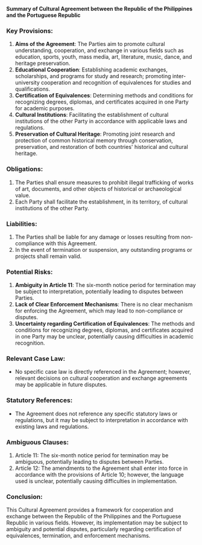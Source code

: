 **Summary of Cultural Agreement between the Republic of the Philippines and the Portuguese Republic**

### Key Provisions:

1. **Aims of the Agreement**: The Parties aim to promote cultural understanding, cooperation, and exchange in various fields such as education, sports, youth, mass media, art, literature, music, dance, and heritage preservation.
2. **Educational Cooperation**: Establishing academic exchanges, scholarships, and programs for study and research; promoting inter-university cooperation and recognition of equivalences for studies and qualifications.
3. **Certification of Equivalences**: Determining methods and conditions for recognizing degrees, diplomas, and certificates acquired in one Party for academic purposes.
4. **Cultural Institutions**: Facilitating the establishment of cultural institutions of the other Party in accordance with applicable laws and regulations.
5. **Preservation of Cultural Heritage**: Promoting joint research and protection of common historical memory through conservation, preservation, and restoration of both countries' historical and cultural heritage.

### Obligations:

1. The Parties shall ensure measures to prohibit illegal trafficking of works of art, documents, and other objects of historical or archaeological value.
2. Each Party shall facilitate the establishment, in its territory, of cultural institutions of the other Party.

### Liabilities:

1. The Parties shall be liable for any damage or losses resulting from non-compliance with this Agreement.
2. In the event of termination or suspension, any outstanding programs or projects shall remain valid.

### Potential Risks:

1. **Ambiguity in Article 11**: The six-month notice period for termination may be subject to interpretation, potentially leading to disputes between Parties.
2. **Lack of Clear Enforcement Mechanisms**: There is no clear mechanism for enforcing the Agreement, which may lead to non-compliance or disputes.
3. **Uncertainty regarding Certification of Equivalences**: The methods and conditions for recognizing degrees, diplomas, and certificates acquired in one Party may be unclear, potentially causing difficulties in academic recognition.

### Relevant Case Law:

* No specific case law is directly referenced in the Agreement; however, relevant decisions on cultural cooperation and exchange agreements may be applicable in future disputes.

### Statutory References:

* The Agreement does not reference any specific statutory laws or regulations, but it may be subject to interpretation in accordance with existing laws and regulations.

### Ambiguous Clauses:

1. Article 11: The six-month notice period for termination may be ambiguous, potentially leading to disputes between Parties.
2. Article 12: The amendments to the Agreement shall enter into force in accordance with the provisions of Article 10; however, the language used is unclear, potentially causing difficulties in implementation.

### Conclusion:

This Cultural Agreement provides a framework for cooperation and exchange between the Republic of the Philippines and the Portuguese Republic in various fields. However, its implementation may be subject to ambiguity and potential disputes, particularly regarding certification of equivalences, termination, and enforcement mechanisms.